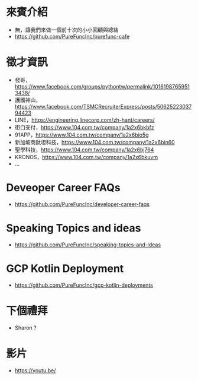 # 來賓介紹
* 無，讓我們來做一個前十次的小小回顧與總結
* https://github.com/PureFuncInc/purefunc-cafe

# 徵才資訊
* 發哥，https://www.facebook.com/groups/pythontw/permalink/10161987659513438/
* 護國神山，https://www.facebook.com/TSMCRecruiterExpress/posts/5062522303794423
* LINE，https://engineering.linecorp.com/zh-hant/careers/
* 街口支付，https://www.104.com.tw/company/1a2x6bkbfz
* 91APP，https://www.104.com.tw/company/1a2x6bio5g
* 新加坡商鈦坦科技，https://www.104.com.tw/company/1a2x6bin60
* 聖學科技，https://www.104.com.tw/company/1a2x6bj764
* KRONOS，https://www.104.com.tw/company/1a2x6bkuvm
* ...

# Deveoper Career FAQs
* https://github.com/PureFuncInc/developer-career-faqs

# Speaking Topics and ideas
* https://github.com/PureFuncInc/speaking-topics-and-ideas 

# GCP Kotlin Deployment
* https://github.com/PureFuncInc/gcp-kotlin-deployments

# 下個禮拜
* Sharon ? 

# 影片
* https://youtu.be/
